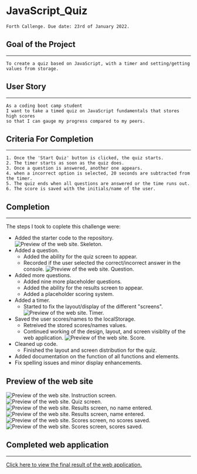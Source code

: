 # JavaScript_Quiz
```
Forth Callenge. Due date: 23rd of January 2022.
```

## Goal of the Project
***
```
To create a quiz based on JavaScript, with a timer and setting/getting values from storage.
```

## User Story
***
```
As a coding boot camp student
I want to take a timed quiz on JavaScript fundamentals that stores high scores
so that I can gauge my progress compared to my peers.
```

## Criteria For Completion
***
```
1. Once the 'Start Quiz' button is clicked, the quiz starts.
2. The timer starts as soon as the quiz does.
3. Once a question is answered, another one appears.
4. when a incorrect option is selected, 20 seconds are subtracted from the timer.
5. The quiz ends when all questions are answered or the time runs out.
6. The score is saved with the initials/name of the user.
```

## Completion
***
The steps I took to coplete this challenge were:
- Added the starter code to the repository.
![Preview of the web site. Skeleton.](https://github.com/NicolasRojas-CENG/JavaScript_Quiz/blob/370efff905cfdff77d1e80dd17cd5d88cf48eb67/resources/images/skeleton.PNG "Preview of the web site. Skeleton.")
- Added a question.
   - Added the ability for the quiz screen to appear.
   - Recorded if the user selected the correct/incorrect answer in the console.
![Preview of the web site. Question.](https://github.com/NicolasRojas-CENG/JavaScript_Quiz/blob/370efff905cfdff77d1e80dd17cd5d88cf48eb67/resources/images/firstQuestion.PNG "Preview of the web site. Question.")
- Added more questions.
   - Added nine more placeholder questions.
   - Added the ability for the results screen to appear.
   - Added a placeholder scoring system.
- Added a timer.
   - Started to fix the layout/display of the different "screens".
![Preview of the web site. Timer.](https://github.com/NicolasRojas-CENG/JavaScript_Quiz/blob/370efff905cfdff77d1e80dd17cd5d88cf48eb67/resources/images/timer.PNG "Preview of the web site. Timer.")
- Saved the user scores/names to the localStorage.
   - Retreived the stored scores/names values.
   - Continued working of the design, layout, and screen visiblity of the web application.
![Preview of the web site. Score.](https://github.com/NicolasRojas-CENG/JavaScript_Quiz/blob/370efff905cfdff77d1e80dd17cd5d88cf48eb67/resources/images/yesScore.PNG "Preview of the web site. Score.")
- Cleaned up code.
   - Finished the layout and screen distribution for the quiz.
- Added documentation on the function of all functions and elements.
- Fix spelling issues and minor display enhancements.

## Preview of the web site
![Preview of the web site. Instruction screen.](https://github.com/NicolasRojas-CENG/JavaScript_Quiz/blob/e38afc8f6c0f1e0e08780608aaa4850ab96542bc/resources/images/final_instructionScreen.PNG "Preview of the web site. Instruction screen.")
![Preview of the web site. Quiz screen.](https://github.com/NicolasRojas-CENG/JavaScript_Quiz/blob/e38afc8f6c0f1e0e08780608aaa4850ab96542bc/resources/images/final_quizScreen.PNG "Preview of the web site. Quiz screen.")
![Preview of the web site. Results screen, no name entered.](https://github.com/NicolasRojas-CENG/JavaScript_Quiz/blob/e38afc8f6c0f1e0e08780608aaa4850ab96542bc/resources/images/final_resultsScreen_noName.PNG "Preview of the web site. Results screen, no name entered.")
![Preview of the web site. Results screen, name entered.](https://github.com/NicolasRojas-CENG/JavaScript_Quiz/blob/e38afc8f6c0f1e0e08780608aaa4850ab96542bc/resources/images/final_resultsScreen_yesName.PNG "Preview of the web site. Results screen, name entered.")
![Preview of the web site. Scores screen, no scores saved.](https://github.com/NicolasRojas-CENG/JavaScript_Quiz/blob/370efff905cfdff77d1e80dd17cd5d88cf48eb67/resources/images/final_scoreScreen_noScore.PNG "Preview of the web site. Scores screen, no scores saved.")
![Preview of the web site. Scores screen, scores saved.](https://github.com/NicolasRojas-CENG/JavaScript_Quiz/blob/370efff905cfdff77d1e80dd17cd5d88cf48eb67/resources/images/final_resultsScreen_yesName.PNG "Preview of the web site. Scores screen, scores saved.")

## Completed web application
***
[Click here to view the final result of the web application.](https://nicolasrojas-ceng.github.io/JavaScript_Quiz/ "Quiz: JavaScript")
